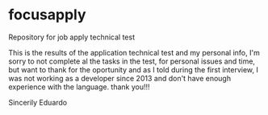 # focusapply
Repository for job apply technical test

This is the results of the application technical test and my personal info, I'm sorry to not complete al the tasks in the test, for personal issues and time, but want to thank for the oportunity and as I told during the first interview, I was not working as a developer since 2013 and don't have enough experience with the language.
thank you!!!

Sincerily Eduardo
